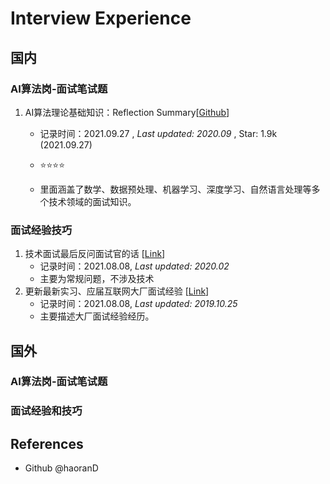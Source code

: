 # Interview Experience

## 国内
### AI算法岗-面试笔试题
1. AI算法理论基础知识：Reflection Summary[[Github](https://github.com/sladesha/Reflection_Summary)]

   - 记录时间：2021.09.27 ,  *Last updated: 2020.09* , Star: 1.9k (2021.09.27)
   - ⭐⭐⭐⭐

   - 里面涵盖了数学、数据预处理、机器学习、深度学习、自然语言处理等多个技术领域的面试知识。
### 面试经验技巧

1. 技术面试最后反问面试官的话 [[Link](https://github.com/yifeikong/reverse-interview-zh)]
   - 记录时间：2021.08.08, *Last updated: 2020.02*
   - 主要为常规问题，不涉及技术
2. 更新最新实习、应届互联网大厂面试经验 [[Link](https://github.com/Sophia-11/AI-Job-Info/blob/master/README.md)]
   - 记录时间：2021.08.08, *Last updated: 2019.10.25*
   - 主要描述大厂面试经验经历。

## 国外
### AI算法岗-面试笔试题
### 面试经验和技巧

## References
- Github @haoranD
